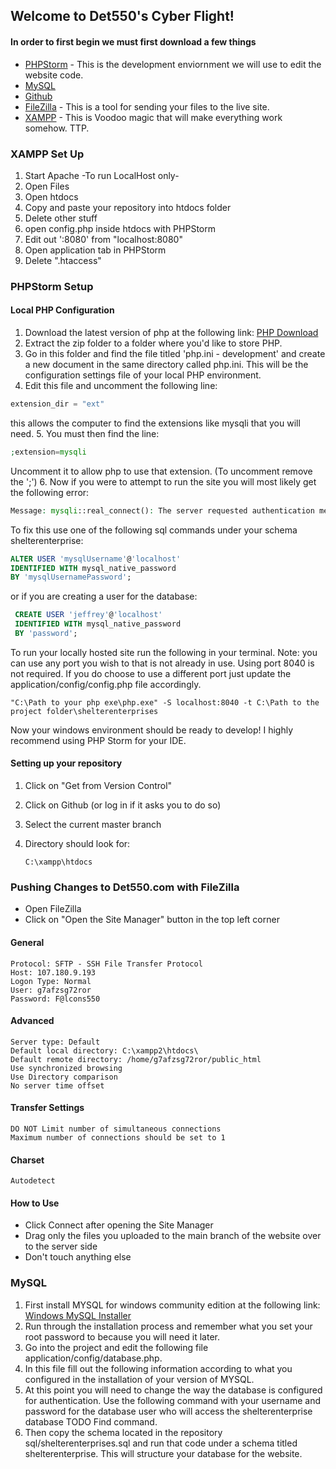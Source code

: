 ## Welcome to Det550's Cyber Flight!

#### In order to first begin we must first download a few things

 - [PHPStorm](https://www.jetbrains.com/phpstorm/download/#section=windows) - This is the development enviornment we will use to edit the website code. 
 - [MySQL](https://dev.mysql.com/downloads/installer/)
 - [Github](https://github.com/)
 - [FileZilla](https://filezilla-project.org/) - This is a tool for sending your files to the live site.
 - [XAMPP](https://www.apachefriends.org/index.html) - This is Voodoo magic that will make everything work somehow. TTP.



### XAMPP Set Up
1. Start Apache  -To run LocalHost only-
2. Open Files
3. Open htdocs
4. Copy and paste your repository into htdocs folder
5. Delete other stuff
6. open config.php inside htdocs with PHPStorm
7. Edit out ':8080' from "localhost:8080"
9. Open application tab in PHPStorm
10. Delete ".htaccess"


### PHPStorm Setup


#### Local PHP Configuration
1. Download the latest version of php at the following link: [PHP Download](https://windows.php.net/download/)
2. Extract the zip folder to a folder where you'd like to store PHP. 
3. Go in this folder and find the file titled 'php.ini - development' and create a new document in the same directory called 
php.ini. This will be the configuration settings file of your local PHP environment.
4. Edit this file and uncomment the following line:
```php
extension_dir = "ext"
```
this allows the computer to find the extensions 
like mysqli that you will need.
5. You must then find the line: 
```php
;extension=mysqli
```
Uncomment it to allow php to use that extension. (To uncomment remove the ';')
6. Now if you were to attempt to run the site you will most likely get the following error: 

```php
Message: mysqli::real_connect(): The server requested authentication method unknown to the client [caching_sha2_password]
```

To fix this use one of the following sql commands under your schema shelterenterprise:

```sql
ALTER USER 'mysqlUsername'@'localhost' 
IDENTIFIED WITH mysql_native_password 
BY 'mysqlUsernamePassword';
```

or if you are creating a user for the database:

```sql
 CREATE USER 'jeffrey'@'localhost' 
 IDENTIFIED WITH mysql_native_password 
 BY 'password';
```

To run your locally hosted site run the following in your terminal. 
Note: you can use any port you wish to that is not already in use. Using port 8040 is not required. If you do choose to 
use a different port just update the application/config/config.php file accordingly.

```
"C:\Path to your php exe\php.exe" -S localhost:8040 -t C:\Path to the project folder\shelterenterprises
```

Now your windows environment should be ready to develop! I highly recommend using PHP Storm for your IDE.

#### Setting up your repository

 1. Click on "Get from Version Control"
 2. Click on Github (or log in if it asks you to do so)
 3. Select the current master branch
 4. Directory should look for:

        C:\xampp\htdocs




### Pushing Changes to Det550.com with FileZilla


 - Open FileZilla
 - Click on "Open the Site Manager" button in the top left corner

#### General
```
Protocol: SFTP - SSH File Transfer Protocol
Host: 107.180.9.193
Logon Type: Normal
User: g7afzsg72ror
Password: F@lcons550
```

#### Advanced
```
Server type: Default
Default local directory: C:\xampp2\htdocs\
Default remote directory: /home/g7afzsg72ror/public_html
Use synchronized browsing
Use Directory comparison
No server time offset
```

#### Transfer Settings
```
DO NOT Limit number of simultaneous connections
Maximum number of connections should be set to 1
```

#### Charset
```
Autodetect
```

#### How to Use

 - Click Connect after opening the Site Manager
 - Drag only the files you uploaded to the main branch of the website over to the server side
 - Don't touch anything else





### MySQL
1. First install MYSQL for windows community edition at the following link: 
[Windows MySQL Installer](https://dev.mysql.com/downloads/installer/)
2. Run through the installation process and remember what you set your root password to because you will need it later.
3. Go into the project and edit the following file application/config/database.php.
4. In this file fill out the following information according to what you configured in the installation of your version 
of MYSQL.
5. At this point you will need to change the way the database is configured for authentication. Use the following 
command with your username and password for the database user who will access the shelterenterprise database TODO Find command.
6. Then copy the schema located in the repository sql/shelterenterprises.sql and run that code under a schema titled 
shelterenterprise. This will structure your database for the website.




